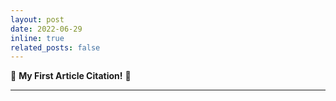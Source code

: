 ```yaml
---
layout: post
date: 2022-06-29 
inline: true
related_posts: false
---
```


🎉 **My First Article Citation!** 📖  

***
